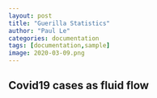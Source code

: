 ```yaml
---
layout: post
title: "Guerilla Statistics"
author: "Paul Le"
categories: documentation
tags: [documentation,sample]
image: 2020-03-09.png
---
```


## Covid19 cases as fluid flow

